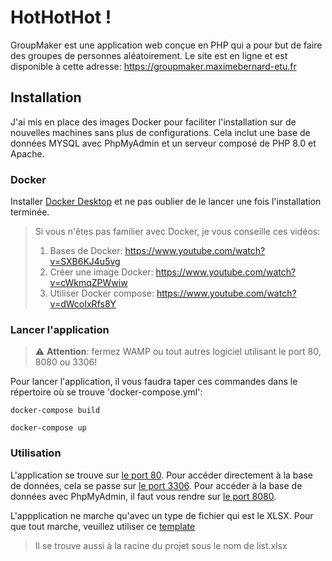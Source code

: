 # HotHotHot !

GroupMaker est une application web conçue en PHP qui a pour but de faire des groupes de personnes aléatoirement.
Le site est en ligne et est disponible à cette adresse: https://groupmaker.maximebernard-etu.fr

## Installation

J'ai mis en place des images Docker pour faciliter l'installation sur de nouvelles machines sans plus de configurations.
Cela inclut une base de données MYSQL avec PhpMyAdmin et un serveur composé de PHP 8.0 et Apache.

### Docker

Installer [Docker Desktop](https://www.docker.com/products/docker-desktop) et ne pas oublier de le lancer une fois l'installation terminée.

> Si vous n'êtes pas familier avec Docker, je vous conseille ces vidéos:
>1. Bases de Docker: https://www.youtube.com/watch?v=SXB6KJ4u5vg
>2. Créer une image Docker: https://www.youtube.com/watch?v=cWkmqZPWwiw
>3. Utiliser Docker compose: https://www.youtube.com/watch?v=dWcoIxRfs8Y

### Lancer l'application

> :warning: **Attention**: fermez WAMP ou tout autres logiciel utilisant le port 80, 8080 ou 3306!

Pour lancer l'application, il vous faudra taper ces commandes dans le répertoire où se trouve 'docker-compose.yml':
```
docker-compose build
```
```
docker-compose up
```

### Utilisation

L'application se trouve sur [le port 80](http://localhost:80).
Pour accéder directement à la base de données, cela se passe sur [le port 3306](http://localhost:3306).
Pour accéder à la base de données avec PhpMyAdmin, il faut vous rendre sur [le port 8080](http://localhost:8080).

L'appplication ne marche qu'avec un type de fichier qui est le XLSX. Pour que tout marche, 
veuillez utiliser ce [template](https://drive.google.com/file/d/1yrEBeDg6ypIsj1i8ccbXeVn_YEbebCZF/view?usp=sharing)

>Il se trouve aussi à la racine du projet sous le nom de list.xlsx